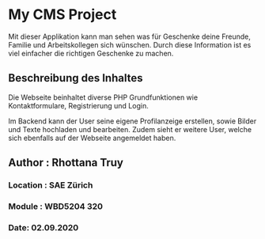 # My CMS Project

Mit dieser Applikation kann man sehen was für Geschenke deine Freunde, Familie und Arbeitskollegen sich wünschen. Durch diese Information ist es viel einfacher die richtigen Geschenke zu machen.


## Beschreibung des Inhaltes 
Die Webseite beinhaltet diverse PHP Grundfunktionen wie Kontaktformulare, Registrierung und Login.

Im Backend kann der User seine eigene Profilanzeige erstellen, sowie Bilder und Texte hochladen und bearbeiten. Zudem sieht er weitere User, welche sich ebenfalls auf der Webseite angemeldet haben.

## Author : Rhottana Truy
### Location : SAE Zürich
### Module : WBD5204 320
### Date: 02.09.2020